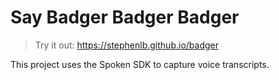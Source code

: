 # Say Badger Badger Badger

> Try it out: https://stephenlb.github.io/badger

This project uses the Spoken SDK to capture voice transcripts.
